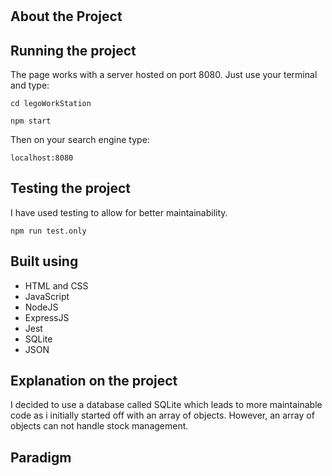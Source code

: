 #

## About the Project

## Running the project

The page works with a server hosted on port 8080. Just use your terminal and type:

```console
cd legoWorkStation
```

```console
npm start
```

Then on your search engine type:

```console
localhost:8080
```

## Testing the project

I have used testing to allow for better maintainability.

```console
npm run test.only
```

## Built using

* HTML and CSS
* JavaScript
* NodeJS
* ExpressJS
* Jest
* SQLite
* JSON

## Explanation on the project

I decided to use a database called SQLite which leads to more maintainable code as i initially started off with an array of objects. However, an array of objects can not handle stock management. 

## Paradigm
